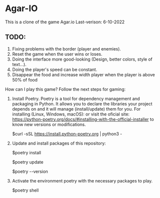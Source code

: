 # Agar-IO
This is a clone of the game Agar.io
Last-verison: 6-10-2022
## TODO:
   1. Fixing problems with the border (player and enemies).
   2. Reset the game when the user wins or loses.
   3. Doing the interface more good-looking (Design, better colors, style of text...).
   4. Doing the player's speed can be constant.
   5. Disappear the food and increase width player when the player is above 50% of food

How can I play this game? 
Follow the next steps for gaming:
1. Install Poetry. Poetry is a tool for dependency management and packaging in Python. It allows you to declare the libraries your project depends on and it will manage (install/update) them for you. 
For installing (Linux, Windows, macOS): or visit the oficial site: https://python-poetry.org/docs/#installing-with-the-official-installer to know new versions or modifications.

   $curl -sSL https://install.python-poetry.org | python3 -

2. Update and install packages of this repository:

   $poetry install
   
   $poetry update
   
   $poetry --version 

3. Activate the environment poetry with the necessary packages to play. 

   $poetry shell 
